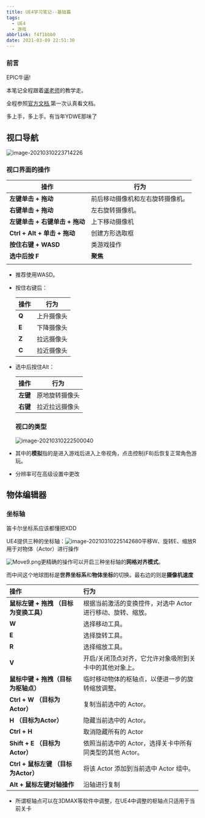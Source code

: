 ```yaml
---
title: UE4学习笔记--基础篇
tags:
  - UE4
  - 游戏
abbrlink: f4f1bbb0
date: 2021-03-09 22:51:30
---
```


### 前言

EPIC牛逼!

本笔记全程跟着[谌老师](https://space.bilibili.com/31898841)的教学走。

全程参照[官方文档](https://docs.unrealengine.com/zh-CN/index.html),第一次认真看文档。

多上手，多上手。有当年YDWE那味了

<!--MORE-->

## 视口导航

![image-20210310223714226](https://i.loli.net/2021/03/10/AJby1hjnlotvWS6.png)

### 视口界面的操作

| 操作                           | 行为                             |
| ------------------------------ | -------------------------------- |
| **左键单击 + 拖动**            | 前后移动摄像机和左右旋转摄像机。 |
| **右键单击 + 拖动**            | 左右旋转摄像机。                 |
| **左键单击 + 右键单击 + 拖动** | 上下移动摄像机                   |
| **Ctrl + Alt + 单击 + 拖动**   | 创建方形选取框                   |
| **按住右键 + WASD**            | 类游戏操作                       |
| **选中后按 F**                 | **聚焦**                         |
|                                |                                  |

+ 推荐使用WASD。

+ 按住右键后：

  | **操作** | **行为**   |
  | -------- | ---------- |
  | **Q**    | 上升摄像头 |
  | **E**    | 下降摄像头 |
  | **Z**    | 拉远摄像头 |
  | **C**    | 拉近摄像头 |

+ 选中后按住Alt：

  | 操作     | 行为           |
  | -------- | -------------- |
  | **左键** | 原地旋转摄像头 |
  | **右键** | 拉近拉远摄像头 |

  ### 视口的类型

  ![image-20210310222500040](https://i.loli.net/2021/03/10/RPtFmUpOM82nxkG.png#pic_left)

+ 其中的**模拟**指的是进入游戏后进入上帝视角，点击控制(F8)后恢复正常角色游玩。

+ 分辨率可在高级设置中更改

## 物体编辑器

### 坐标轴

笛卡尔坐标系应该都懂把XDD

UE4提供三种的坐标轴：![image-20210310225142680](https://i.loli.net/2021/03/10/YQFzXaMPZT5wONB.png#pic_right)平移W、旋转E、缩放R用于对物体（Actor）进行操作

![Move9.png](https://i.loli.net/2021/03/10/c5vtlDq7VCEpF3x.jpg#pic_left)更精确的操作可以开启三种坐标轴的**网格对齐模式**。

而中间这个地球图标是**世界坐标系**和**物体坐标**的切换。最右边的则是**摄像机速度**

| 操作                                   | 行为                                                        |
| :------------------------------------- | :---------------------------------------------------------- |
| **鼠标左键 + 拖拽 （目标为变换工具）** | 根据当前激活的变换控件，对选中 Actor 进行移动、旋转、缩放。 |
| **W**                                  | 选择移动工具。                                              |
| **E**                                  | 选择旋转工具。                                              |
| **R**                                  | 选择缩放工具。                                              |
| **V**                                  | 开启/关闭顶点对齐，它允许对象吸附到关卡中的其他对象上。     |
| **鼠标中键 + 拖拽（目标为枢轴点）**    | 临时移动物体的枢轴点，以便进一步的旋转缩放调整。            |
| **Ctrl + W （目标为Actor）**           | 复制当前选中的 Actor。                                      |
| **H （目标为Actor）**                  | 隐藏当前选中的 Actor。                                      |
| **Ctrl + H**                           | 取消隐藏所有的 Actor                                        |
| **Shift + E （目标为Actor）**          | 依照当前选中的 Actor，选择关卡中所有同类型的其他 Actor。    |
| **Ctrl + 鼠标左键 （目标为Actor）**    | 将该 Actor 添加到当前选中 Actor 组中。                      |
| **Alt + 鼠标左键对轴操作**             | 沿轴进行复制                                                |

+ 所谓枢轴点可以在3DMAX等软件中调整，在UE4中调整的枢轴点只适用于当前关卡